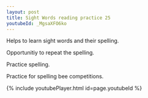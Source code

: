```yaml
---
layout: post
title: Sight Words reading practice 25
youtubeId: _MgsaXFO6ko
---
```

 
 
Helps to learn sight words and their spelling.

Opportunitiy to repeat the spelling. 

Practice spelling. 
 
Practice for spelling bee competitions. 
 
{% include youtubePlayer.html id=page.youtubeId %}
 
 
